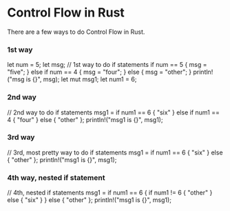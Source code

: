 # Control Flow in Rust
There are a few ways to do Control Flow in Rust.

### 1st way
 let num = 5;
    let msg;
    // 1st way to do if statements
    if num == 5 {
        msg = "five";
    } else if num == 4 {
        msg = "four";
    } else {
        msg = "other";
    }
    println!("msg is {}", msg);
    let mut msg1;
    let num1 = 6;
    
### 2nd way
 // 2nd way to do if statements
    msg1 = if num1 == 6 {
        "six"
    } else if num1 == 4 {
        "four"
    } else {
        "other"
    };
    println!("msg1 is {}", msg1);
### 3rd way
   // 3rd, most pretty way to do if statements
    msg1 = if num1 == 6 { "six" } else { "other" };
    println!("msg1 is {}", msg1);
### 4th way, nested if statement
   // 4th, nested if statements
    msg1 = if num1 == 6 {
        if num1 != 6 {
            "other"
        } else {
            "six"
        }
    } else {
        "other"
    };
    println!("msg1 is {}", msg1);